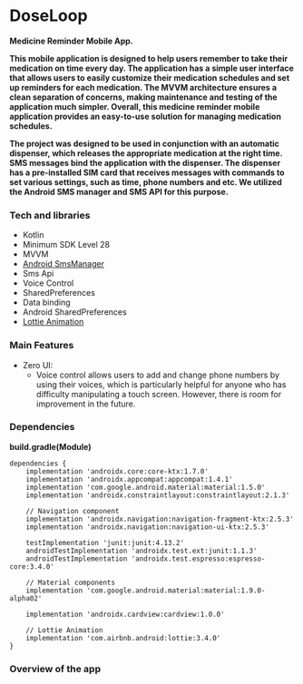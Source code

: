 # DoseLoop
<p><b> Medicine Reminder Mobile App.

This mobile application is designed to help users remember to take their medication on time every day. The application has a simple user interface that allows users to easily customize their medication schedules and set up reminders for each medication. The MVVM architecture ensures a clean separation of concerns, making maintenance and testing of the application much simpler. Overall, this medicine reminder mobile application provides an easy-to-use solution for managing medication schedules.

The project was designed to be used in conjunction with an automatic dispenser, which releases the appropriate medication at the right time. SMS messages bind the application with the dispenser. The dispenser has a pre-installed SIM card that receives messages with commands to set various settings, such as time, phone numbers and etc. We utilized the Android SMS manager and SMS API for this purpose.</b></p>

###  Tech and libraries
- Kotlin
- Minimum SDK Level 28
- MVVM
- [Android SmsManager](https://developer.android.com/reference/android/telephony/SmsManager)
- Sms Api
- Voice Control
- SharedPreferences
- Data binding
- Android SharedPreferences
- [Lottie Animation](https://lottiefiles.com)

### Main Features
- Zero UI:  
    - Voice control allows users to add and change phone numbers by using their voices, which is particularly helpful for anyone who has difficulty manipulating a touch screen. However, there is room for improvement in the future.


### Dependencies
<p><b> build.gradle(Module)</p></b>

    dependencies {
        implementation 'androidx.core:core-ktx:1.7.0'
        implementation 'androidx.appcompat:appcompat:1.4.1'
        implementation 'com.google.android.material:material:1.5.0'
        implementation 'androidx.constraintlayout:constraintlayout:2.1.3'

        // Navigation component
        implementation 'androidx.navigation:navigation-fragment-ktx:2.5.3'
        implementation 'androidx.navigation:navigation-ui-ktx:2.5.3'

        testImplementation 'junit:junit:4.13.2'
        androidTestImplementation 'androidx.test.ext:junit:1.1.3'
        androidTestImplementation 'androidx.test.espresso:espresso-core:3.4.0'

        // Material components
        implementation 'com.google.android.material:material:1.9.0-alpha02'

        implementation 'androidx.cardview:cardview:1.0.0'

        // Lottie Animation
        implementation 'com.airbnb.android:lottie:3.4.0'
    }
    
### Overview of the app
